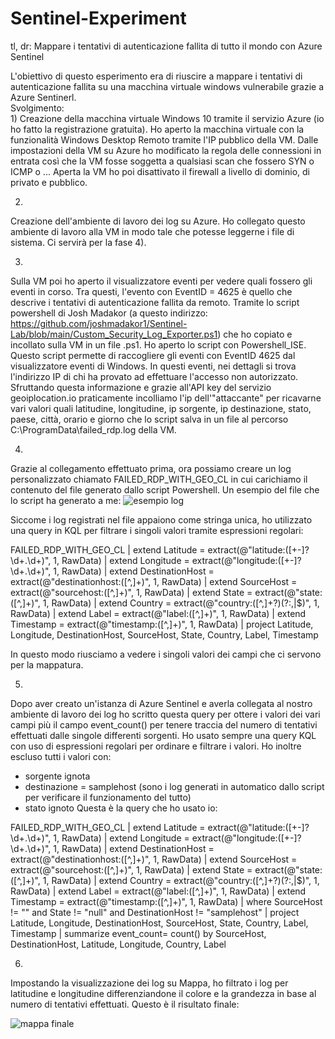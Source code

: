# Sentinel-Experiment
tl, dr: Mappare i tentativi di autenticazione fallita di tutto il mondo con Azure Sentinel<br>

L'obiettivo di questo esperimento era di riuscire a mappare i tentativi di autenticazione fallita su una macchina virtuale windows vulnerabile grazie a Azure Sentinerl.<br>
Svolgimento:<br>
1)
Creazione della macchina virtuale Windows 10 tramite il servizio Azure (io ho fatto la registrazione gratuita).
Ho aperto la macchina virtuale con la funzionalità Windows Desktop Remoto tramite l'IP pubblico della VM.
Dalle impostazioni della VM su Azure ho modificato la regola delle connessioni in entrata così che la VM fosse soggetta a qualsiasi scan che fossero SYN o ICMP o ...
Aperta la VM ho poi disattivato il firewall a livello di dominio, di privato e pubblico.

2)
Creazione dell'ambiente di lavoro dei log su Azure. 
Ho collegato questo ambiente di lavoro alla VM in modo tale che potesse leggerne i file di sistema. Ci servirà per la fase 4).

3)
Sulla VM poi ho aperto il visualizzatore eventi per vedere quali fossero gli eventi in corso. 
Tra questi, l'evento con EventID = 4625 è quello che descrive i tentativi di autenticazione fallita da remoto.
Tramite lo script powershell di Josh Madakor (a questo indirizzo: https://github.com/joshmadakor1/Sentinel-Lab/blob/main/Custom_Security_Log_Exporter.ps1)
che ho copiato e incollato sulla VM in un file .ps1.
Ho aperto lo script con Powershell_ISE.
Questo script permette di raccogliere gli eventi con EventID 4625 dal visualizzatore eventi di Windows.
In questi eventi, nei dettagli si trova l'indirizzo IP di chi ha provato ad effettuare l'accesso non autorizzato.
Sfruttando questa informazione e grazie all'API key del servizio geoiplocation.io praticamente incolliamo l'ip dell'"attaccante" per ricavarne
vari valori quali latitudine, longitudine, ip sorgente, ip destinazione, stato, paese, città, orario e giorno che lo script salva in un file al
percorso C:\ProgramData\failed_rdp.log della VM.

4)
Grazie al collegamento effettuato prima, ora possiamo creare un log personalizzato chiamato FAILED_RDP_WITH_GEO_CL in cui carichiamo il contenuto del file generato dallo script Powershell.
Un esempio del file che lo script ha generato a me:
![esempio log](https://github.com/user-attachments/assets/a4308a33-8994-4daf-baf6-4941d9a5c153)



Siccome i log registrati nel file appaiono come stringa unica, ho utilizzato una query in KQL per filtrare i singoli valori tramite espressioni regolari:

FAILED_RDP_WITH_GEO_CL
| extend Latitude = extract(@"latitude:([+-]?\d+\.\d+)", 1, RawData)
| extend Longitude = extract(@"longitude:([+-]?\d+\.\d+)", 1, RawData)
| extend DestinationHost = extract(@"destinationhost:([^,]+)", 1, RawData)
| extend SourceHost = extract(@"sourcehost:([^,]+)", 1, RawData)
| extend State = extract(@"state:([^,]+)", 1, RawData)
| extend Country = extract(@"country:([^,]+?)(?:,|$)", 1, RawData)
| extend Label = extract(@"label:([^,]+)", 1, RawData)
| extend Timestamp = extract(@"timestamp:([^,]+)", 1, RawData)
| project Latitude, Longitude, DestinationHost, SourceHost, State, Country, Label, Timestamp


In questo modo riusciamo a vedere i singoli valori dei campi che ci servono per la mappatura.


5)
Dopo aver creato un'istanza di Azure Sentinel e averla collegata al nostro ambiente di lavoro dei log ho scritto questa query per ottere i valori dei vari campi più
il campo event_count() per tenere traccia del numero di tentativi effettuati dalle singole differenti sorgenti. 
Ho usato sempre una query KQL con uso di espressioni regolari per ordinare e filtrare i valori. Ho inoltre escluso tutti i valori con:
- sorgente ignota
- destinazione = samplehost (sono i log generati in automatico dallo script per verificare il funzionamento del tutto)
- stato ignoto
Questa è la query che ho usato io:

FAILED_RDP_WITH_GEO_CL
| extend Latitude = extract(@"latitude:([+-]?\d+\.\d+)", 1, RawData)
| extend Longitude = extract(@"longitude:([+-]?\d+\.\d+)", 1, RawData)
| extend DestinationHost = extract(@"destinationhost:([^,]+)", 1, RawData)
| extend SourceHost = extract(@"sourcehost:([^,]+)", 1, RawData)
| extend State = extract(@"state:([^,]+)", 1, RawData)
| extend Country = extract(@"country:([^,]+?)(?:,|$)", 1, RawData)
| extend Label = extract(@"label:([^,]+)", 1, RawData)
| extend Timestamp = extract(@"timestamp:([^,]+)", 1, RawData)
| where SourceHost != "" and State != "null" and DestinationHost != "samplehost"
| project Latitude, Longitude, DestinationHost, SourceHost, State, Country, Label, Timestamp
| summarize event_count= count() by SourceHost, DestinationHost, Latitude, Longitude, Country, Label


6)
Impostando la visualizzazione dei log su Mappa, ho filtrato i log per latitudine e longitudine differenziandone il colore e la grandezza in base al numero di tentativi effettuati.
Questo è il risultato finale:

![mappa finale](https://github.com/user-attachments/assets/1ba65e0d-f5d5-443b-8a7f-1ed70a6aabd8)


